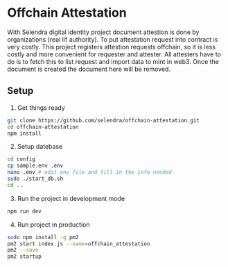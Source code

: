# Offchain Attestation

With Selendra digital identity project document attestion is done by organizations (real lif authority).
To put attestation request into contract is very costly. This project registers attestion requests offchain,
so it is less costly and more convenient for requester and attester. All attesters have to do is to fetch
this to list request and import data to mint in web3. Once the document is created the document here will
be removed.

## Setup

1. Get things ready

```bash
git clone https://github.com/selendra/offchain-attestation.git
cd offchain-attestation
npm install
```

2. Setup datebase

```bash
cd config
cp sample.env .env
nano .env # edit env file and fill in the info needed
sudo ./start_db.sh
cd ..
```

3. Run the project in development mode

```bash
npm run dev
```

4. Run project in production

```bash
sudo npm install -g pm2
pm2 start index.js --name=offchain_attestation
pm2 --save
pm2 startup
```
